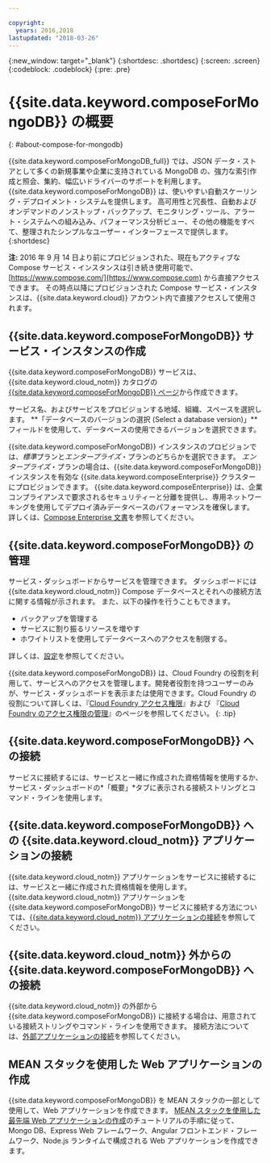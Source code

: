 ```yaml
---

copyright:
  years: 2016,2018
lastupdated: "2018-03-26"
---
```


{:new_window: target="_blank"}
{:shortdesc: .shortdesc}
{:screen: .screen}
{:codeblock: .codeblock}
{:pre: .pre}

# {{site.data.keyword.composeForMongoDB}} の概要
{: #about-compose-for-mongodb}

{{site.data.keyword.composeForMongoDB_full}} では、JSON データ・ストアとして多くの新規事業や企業に支持されている MongoDB の、強力な索引作成と照会、集約、幅広いドライバーのサポートを利用します。 {{site.data.keyword.composeForMongoDB}} は、使いやすい自動スケーリング・デプロイメント・システムを提供します。 高可用性と冗長性、自動およびオンデマンドのノンストップ・バックアップ、モニタリング・ツール、アラート・システムへの組み込み、パフォーマンス分析ビュー、その他の機能をすべて、整理されたシンプルなユーザー・インターフェースで提供します。
{:shortdesc}

**注:** 2016 年 9 月 14 日より前にプロビジョンされた、現在もアクティブな Compose サービス・インスタンスは引き続き使用可能で、[https://www.compose.com/](https://www.compose.com) から直接アクセスできます。 その時点以降にプロビジョンされた Compose サービス・インスタンスは、{{site.data.keyword.cloud}} アカウント内で直接アクセスして使用されます。

## {{site.data.keyword.composeForMongoDB}} サービス・インスタンスの作成

{{site.data.keyword.composeForMongoDB}} サービスは、{{site.data.keyword.cloud_notm}} カタログの [{{site.data.keyword.composeForMongoDB}} ページ](https://console.{DomainName}/catalog/services/compose-for-mongodb/)から作成できます。

サービス名、およびサービスをプロビジョンする地域、組織、スペースを選択します。 **「データベースのバージョンの選択 (Select a database version)」**フィールドを使用して、データベースの使用できるバージョンを選択できます。

{{site.data.keyword.composeForMongoDB}} インスタンスのプロビジョンでは、*標準*プランと*エンタープライズ*・プランのどちらかを選択できます。 *エンタープライズ*・プランの場合は、{{site.data.keyword.composeForMongoDB}} インスタンスを有効な {{site.data.keyword.composeEnterprise}} クラスターにプロビジョンできます。 {{site.data.keyword.composeEnterprise}} は、企業コンプライアンスで要求されるセキュリティーと分離を提供し、専用ネットワーキングを使用してデプロイ済みデータベースのパフォーマンスを確保します。 詳しくは、[Compose Enterprise 文書](../ComposeEnterprise/index.html)を参照してください。

## {{site.data.keyword.composeForMongoDB}} の管理

サービス・ダッシュボードからサービスを管理できます。 ダッシュボードには {{site.data.keyword.cloud_notm}} Compose データベースとそれへの接続方法に関する情報が示されます。 また、以下の操作を行うこともできます。
- バックアップを管理する
- サービスに割り振るリソースを増やす
- ホワイトリストを使用してデータベースへのアクセスを制限する。 

詳しくは、[設定](./dashboard-settings.html)を参照してください。

{{site.data.keyword.composeForMongoDB}} は、Cloud Foundry の役割を利用して、サービスへのアクセスを管理します。開発者役割を持つユーザーのみが、サービス・ダッシュボードを表示または使用できます。Cloud Foundry の役割について詳しくは、『[Cloud Foundry アクセス権限](https://console.bluemix.net/docs/iam/cfaccess.html#cfaccess)』および 『[Cloud Foundry のアクセス権限の管理](https://console.bluemix.net/docs/iam/mngcf.html#mngcf)』のページを参照してください。
{: .tip}

## {{site.data.keyword.composeForMongoDB}} への接続

サービスに接続するには、サービスと一緒に作成された資格情報を使用するか、サービス・ダッシュボードの*「概要」*タブに表示される接続ストリングとコマンド・ラインを使用します。

## {{site.data.keyword.composeForMongoDB}} への {{site.data.keyword.cloud_notm}} アプリケーションの接続

{{site.data.keyword.cloud_notm}} アプリケーションをサービスに接続するには、サービスと一緒に作成された資格情報を使用します。 {{site.data.keyword.cloud_notm}} アプリケーションを {{site.data.keyword.composeForMongoDB}} サービスに接続する方法については、[{{site.data.keyword.cloud_notm}} アプリケーションの接続](./connecting-bluemix-app.html)を参照してください。

## {{site.data.keyword.cloud_notm}} 外からの {{site.data.keyword.composeForMongoDB}} への接続

{{site.data.keyword.cloud_notm}} の外部から {{site.data.keyword.composeForMongoDB}} に接続する場合は、用意されている接続ストリングやコマンド・ラインを使用できます。 接続方法については、[外部アプリケーションの接続](./connecting-external.html)を参照してください。

## MEAN スタックを使用した Web アプリケーションの作成

{{site.data.keyword.composeForMongoDB}} を MEAN スタックの一部として使用して、Web アプリケーションを作成できます。 [MEAN スタックを使用した最先端 Web アプリケーションの作成](../../tutorials/mean-stack.html)のチュートリアルの手順に従って、 Mongo DB、Express Web フレームワーク、Angular フロントエンド・フレームワーク、Node.js ランタイムで構成される Web アプリケーションを作成できます。
